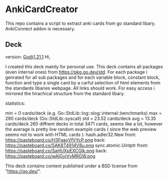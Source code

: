 # AnkiCardCreator

This repo contains a script to extract anki cards from go standard libary.
AnkiConnect addon is necessary.

## Deck
version: Go@1.21.1 Hi,

I created this deck mainly for personal use. This deck contains all packages (even internal ones) from https://pkg.go.dev/std. For each package i genrated for all sub packages and for each variable block, constant block, function and type a single card by a carful selection of html elements from the standards libaries webpage. All links should work. For easy access i mirrored the hirachical structure from the standard libary.

statistics:

min = 0 cards/deck (e.g. Go::StdLib::log::slog::internal::benchmarks)
max = 290 cards/deck (Go::StdLib::syscall)
std = 23.52 cards/deck
avg = 13.35 cards/deck
260 diffrent decks
in total 3471 cards, seems like a lot, however the average is pretty low
random example cards ( since the web preview seems not to work with HTML cards ): hash.adler32.New front: https://pasteboard.co/H3FqayVfVYcP.png back: https://pasteboard.co/5AK8T4914V8u.png sync.atomic.Uintptr front: https://pasteboard.co/SaHUXpEXCGlk.png back: https://pasteboard.co/wAIGyiVvMRGW.png

This deck contains content published under a BSD license from "https://go.dev/".

